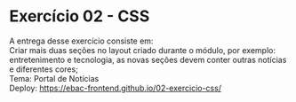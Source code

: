 # Exercício 02 - CSS
A entrega desse exercício consiste em:<br>
Criar mais duas seções no layout criado durante o módulo, por exemplo: entretenimento e tecnologia, as novas seções devem conter outras notícias e diferentes cores;<br>
Tema: Portal de Notícias<br>
Deploy: https://ebac-frontend.github.io/02-exercicio-css/

